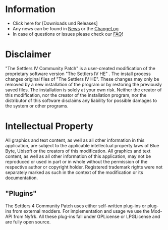# Information

* Click here for [Downloads und Releases]
* Any news can be found in [News] or the [ChangeLog]
* In case of questions or issues please check our [FAQ]!

# Disclaimer
"The Settlers IV Community Patch" is a user-created modification of the proprietary software version "The Settlers IV HE" . The install process changes original files of "The Settlers IV HE". These changes may only be removed by a new installation of the program or by restoring the previously saved files. The installation is solely at your own risk. Neither the creator of this modification, nor the creator of the installation program, nor the distributor of this software disclaims any liability for possible damages to the system or other programs.

# Intellectual Property
All graphics and text content, as well as all other information in this application, are subject to the applicable intellectual property laws of Blue Byte, Ubisoft or the creators of this modification. All graphics and text content, as well as all other information of this application, may not be reproduced or used in part or in whole without the permission of the respective author or copyright holder. Registered trademark rights were not separately marked as such in the context of the modification or its documentation.

## "Plugins"
The Settlers 4 Community Patch uses either self-written plug-ins or plug-ins from external modders. For implementation and usage we use the Mod-API from Nyfrk.
All these plug-ins fall under GPLicense or LPGLicense and are fully open source.

[News]: https://github.com/LitzeYT/Settlers4Patch/blob/master/NewsEN.md
[FAQ]: https://github.com/LitzeYT/Settlers4Patch/blob/master/FAQEN.md
[ChangeLog]: https://github.com/LitzeYT/Settlers4Patch/blob/master/ChangeLogEN.md
[Downloads and Releases]: https://github.com/LitzeYT/Settlers4Patch/releases
